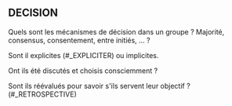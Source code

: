 ## DECISION

Quels sont les mécanismes de décision dans un groupe ? Majorité, consensus, consentement, entre initiés, ... ? 

Sont il explicites (#_EXPLICITER) ou implicites.

Ont ils été discutés et choisis consciemment ?

Sont ils réévalués pour savoir s'ils servent leur objectif ? (#_RETROSPECTIVE) 
